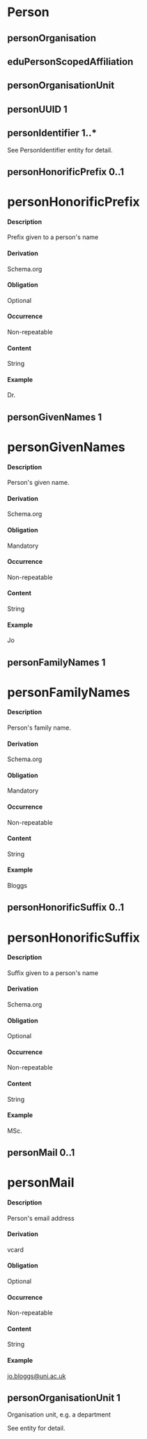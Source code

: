 # Person







## personOrganisation 


## eduPersonScopedAffiliation 



## personOrganisationUnit 


## personUUID 1 


## personIdentifier 1..* 
See PersonIdentifier entity for detail.

## personHonorificPrefix 0..1 
# personHonorificPrefix

#### Description
Prefix given to a person&#39;s name

#### Derivation
Schema.org

#### Obligation	
Optional

#### Occurrence	
Non-repeatable

#### Content 
String

#### Example
Dr.

## personGivenNames 1 
# personGivenNames

#### Description
Person&#39;s given name.

#### Derivation
Schema.org

#### Obligation	
Mandatory

#### Occurrence	
Non-repeatable

#### Content 
String

#### Example
Jo

## personFamilyNames 1 
# personFamilyNames

#### Description
Person&#39;s family name.

#### Derivation
Schema.org

#### Obligation	
Mandatory

#### Occurrence	
Non-repeatable

#### Content 
String

#### Example
Bloggs

## personHonorificSuffix 0..1 
# personHonorificSuffix

#### Description
Suffix given to a person&#39;s name

#### Derivation
Schema.org

#### Obligation	
Optional

#### Occurrence	
Non-repeatable

#### Content 
String

#### Example
MSc.

## personMail 0..1 
# personMail

#### Description
Person&#39;s email address

#### Derivation
vcard

#### Obligation	
Optional

#### Occurrence	
Non-repeatable

#### Content 
String

#### Example
jo.bloggs@uni.ac.uk

## personOrganisationUnit 1 
Organisation unit, e.g. a department

See entity for detail.
